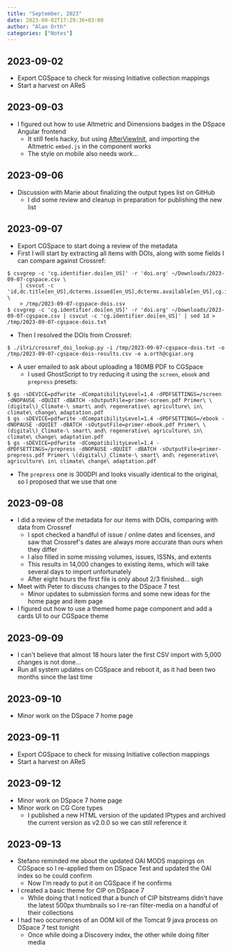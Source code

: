 ```yaml
---
title: "September, 2023"
date: 2023-09-02T17:29:36+03:00
author: "Alan Orth"
categories: ["Notes"]
---
```


## 2023-09-02

- Export CGSpace to check for missing Initiative collection mappings
- Start a harvest on AReS

<!--more-->

## 2023-09-03

- I figured out how to use Altmetric and Dimensions badges in the DSpace Angular frontend
  - It still feels hacky, but using [AfterViewInit](https://stackoverflow.com/questions/41936631/how-to-trigger-the-function-after-dom-markup-is-loaded-in-angular-style-applicat), and importing the Altmetric `embed.js` in the component works
  - The style on mobile also needs work...

## 2023-09-06

- Discussion with Marie about finalizing the output types list on GitHub
  - I did some review and cleanup in preparation for publishing the new list

## 2023-09-07

- Export CGSpace to start doing a review of the metadata
- First I will start by extracting all items with DOIs, along with some fields I can compare against Crossref:

```console
$ csvgrep -c 'cg.identifier.doi[en_US]' -r 'doi.org' ~/Downloads/2023-09-07-cgspace.csv \
    | csvcut -c 'id,dc.title[en_US],dcterms.issued[en_US],dcterms.available[en_US],cg.issn[en_US],cg.isbn[en_US],cg.volume[en_US],cg.issue[en_US],cg.number[en_US],dcterms.extent[en_US],cg.identifier.doi[en_US],cg.reviewStatus[en_US],cg.isijournal[en_US],dcterms.license[en_US],dcterms.accessRights[en_US],dcterms.type[en_US],dc.identifier.uri[en_US]' \
    > /tmp/2023-09-07-cgspace-dois.csv
$ csvgrep -c 'cg.identifier.doi[en_US]' -r 'doi.org' ~/Downloads/2023-09-07-cgspace.csv | csvcut -c 'cg.identifier.doi[en_US]' | sed 1d > /tmp/2023-09-07-cgspace-dois.txt
```

- Then I resolved the DOIs from Crossref:

```console
$ ./ilri/crossref_doi_lookup.py -i /tmp/2023-09-07-cgspace-dois.txt -o /tmp/2023-09-07-cgspace-dois-results.csv -e a.orth@cgiar.org
```

- A user emailed to ask about uploading a 180MB PDF to CGSpace
  - I used GhostScript to try reducing it using the `screen`, `ebook` and `prepress` presets:

```console
$ gs -sDEVICE=pdfwrite -dCompatibilityLevel=1.4 -dPDFSETTINGS=/screen -dNOPAUSE -dQUIET -dBATCH -sOutputFile=primer-screen.pdf Primer\ \(digital\)_Climate-\ smart\ and\ regenerative\ agriculture\ in\ climate\ change\ adaptation.pdf 
$ gs -sDEVICE=pdfwrite -dCompatibilityLevel=1.4 -dPDFSETTINGS=/ebook -dNOPAUSE -dQUIET -dBATCH -sOutputFile=primer-ebook.pdf Primer\ \(digital\)_Climate-\ smart\ and\ regenerative\ agriculture\ in\ climate\ change\ adaptation.pdf
$ gs -sDEVICE=pdfwrite -dCompatibilityLevel=1.4 -dPDFSETTINGS=/prepress -dNOPAUSE -dQUIET -dBATCH -sOutputFile=primer-prepress.pdf Primer\ \(digital\)_Climate-\ smart\ and\ regenerative\ agriculture\ in\ climate\ change\ adaptation.pdf
```

- The `prepress` one is 300DPI and looks visually identical to the original, so I proposed that we use that one

## 2023-09-08

- I did a review of the metadata for our items with DOIs, comparing with data from Crossref
  - I spot checked a handful of issue / online dates and licenses, and saw that Crossref's dates are always more accurate than ours when they differ
  - I also filled in some missing volumes, issues, ISSNs, and extents
  - This results in 14,000 changes to existing items, which will take several days to import unfortunately
  - After eight hours the first file is only about 2/3 finished... sigh
- Meet with Peter to discuss changes to the DSpace 7 test
  - Minor updates to submission forms and some new ideas for the home page and item page
- I figured out how to use a themed home page component and add a cards UI to our CGSpace theme

## 2023-09-09

- I can't believe that almost 18 hours later the first CSV import with 5,000 changes is not done...
- Run all system updates on CGSpace and reboot it, as it had been two months since the last time

## 2023-09-10

- Minor work on the DSpace 7 home page

## 2023-09-11

- Export CGSpace to check for missing Initiative collection mappings
- Start a harvest on AReS

## 2023-09-12

- Minor work on DSpace 7 home page
- Minor work on CG Core types
  - I published a new HTML version of the updated IPtypes and archived the current version as v2.0.0 so we can still reference it

## 2023-09-13

- Stefano reminded me about the updated OAI MODS mappings on CGSpace so I re-applied them on DSpace Test and updated the OAI index so he could confirm
  - Now I'm ready to put it on CGSpace if he confirms
- I created a basic theme for CIP on DSpace 7
  - While doing that I noticed that a bunch of CIP bitstreams didn't have the latest 500px thumbnails so I re-ran filter-media on a handful of their collections
- I had two occurrences of an OOM kill of the Tomcat 9 java process on DSpace 7 test tonight
  - Once while doing a Discovery index, the other while doing filter media

<!-- vim: set sw=2 ts=2: -->
